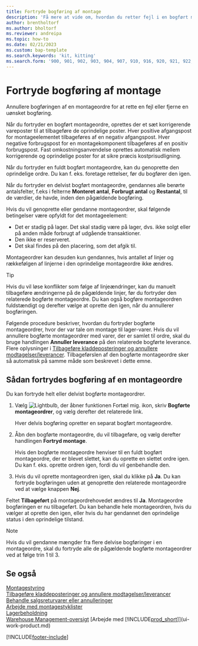 ```yaml
---
title: Fortryde bogføring af montage
description: 'Få mere at vide om, hvordan du retter fejl i en bogført montageordre.'
author: brentholtorf
ms.author: bholtorf
ms.reviewer: andreipa
ms.topic: how-to
ms.date: 02/21/2023
ms.custom: bap-template
ms.search.keywords: 'kit, kitting'
ms.search.form: '900, 901, 902, 903, 904, 907, 910, 916, 920, 921, 922, 923, 940, 941, 942, 930, 931, 932, 914, 915, 905'
---
```

# <a name="undo-assembly-posting"></a><a name="undo-assembly-posting"></a><a name="undo-assembly-posting"></a>Fortryde bogføring af montage

Annullere bogføringen af en montageordre for at rette en fejl eller fjerne en uønsket bogføring.

Når du fortryder en bogført montageordre, oprettes der et sæt korrigerende vareposter til at tilbageføre de oprindelige poster. Hver positive afgangspost for montageelementet tilbageføres af en negativ afgangspost. Hver negative forbrugspost for en montagekomponent tilbageføres af en positiv forbrugspost. Fast omkostningsanvendelse oprettes automatisk mellem korrigerende og oprindelige poster for at sikre præcis kostprisudligning.  

Når du fortryder en fuldt bogført montageordre, kan du genoprette den oprindelige ordre. Du kan f. eks. foretage rettelser, før du bogfører den igen.  

Når du fortryder en delvist bogført montageordre, gendannes alle berørte antalsfelter, f.eks i felterne **Monteret antal**, **Forbrugt antal** og **Restantal**, til de værdier, de havde, inden den pågældende bogføring.  

Hvis du vil genoprette eller gendanne montageordrer, skal følgende betingelser være opfyldt for det montageelement:  

* Det er stadig på lager. Det skal stadig være på lager, dvs. ikke solgt eller på anden måde forbrugt af udgående transaktioner.  
* Den ikke er reserveret.  
* Det skal findes på den placering, som det afgik til.  

Montageordrer kan desuden kun gendannes, hvis antallet af linjer og rækkefølgen af linjerne i den oprindelige montageordre ikke ændres.  

> [!TIP]  
> Hvis du vil løse konflikter som følge af linjeændringer, kan du manuelt tilbageføre ændringerne på de pågældende linjer, før du fortryder den relaterede bogførte montageordre. Du kan også bogføre montageordren fuldstændigt og derefter vælge at oprette den igen, når du annullerer bogføringen.  

Følgende procedure beskriver, hvordan du fortryder bogførte montageordrer, hvor der var tale om montage til lager-varer. Hvis du vil annullere bogførte montageordrer med varer, der er samlet til ordre, skal du bruge handlingen **Annuller leverance** på den relaterede bogførte leverance. Flere oplysninger i [Tilbageføre kladdeposteringer og annullere modtagelser/leverancer](finance-how-reverse-journal-posting.md). Tilbageførslen af den bogførte montageordre sker så automatisk på samme måde som beskrevet i dette emne.  

## <a name="to-undo-posting-of-an-assembly-order"></a><a name="to-undo-posting-of-an-assembly-order"></a><a name="to-undo-posting-of-an-assembly-order"></a>Sådan fortrydes bogføring af en montageordre

Du kan fortryde helt eller delvist bogførte montageordrer.

1. Vælg ![Lightbulb, der åbner funktionen Fortæl mig.](media/ui-search/search_small.png "Fortæl mig, hvad du vil foretage dig") ikon, skriv **Bogførte montageordrer**, og vælg derefter det relaterede link.  

   Hver delvis bogføring opretter en separat bogført montageordre.  
2. Åbn den bogførte montageordre, du vil tilbageføre, og vælg derefter handlingen **Fortryd montage**.  

    Hvis den bogførte montageordre henviser til en fuldt bogført montageordre, der er blevet slettet, kan du oprette en slettet ordre igen. Du kan f. eks. oprette ordren igen, fordi du vil genbehandle den.  
3. Hvis du vil oprette montageordren igen, skal du klikke på **Ja**. Du kan fortryde bogføringen uden at genoprette den relaterede montageordre ved at vælge knappen **Nej**.  

Feltet **Tilbageført** på montageordrehovedet ændres til **Ja**. Montageordre bogføringen er nu tilbageført. Du kan behandle hele montageordren, hvis du vælger at oprette den igen, eller hvis du har gendannet den oprindelige status i den oprindelige tilstand.  

> [!NOTE]  
> Hvis du vil gendanne mængder fra flere delvise bogføringer i en montageordre, skal du fortryde alle de pågældende bogførte montageordrer ved at følge trin 1 til 3.  

## <a name="see-also"></a><a name="see-also"></a><a name="see-also"></a>Se også

[Montagestyring](assembly-assemble-items.md)  
[Tilbageføre kladdeposteringer og annullere modtagelser/leverancer](finance-how-reverse-journal-posting.md)  
[Behandle salgsreturvarer eller annulleringer](sales-how-process-sales-returns-cancellations.md)  
[Arbejde med montagestyklister](assembly-how-work-assembly-boms.md)  
[Lagerbeholdning](inventory-manage-inventory.md)  
[Warehouse Management-oversigt](design-details-warehouse-management.md)
[Arbejde med [!INCLUDE[prod_short](includes/prod_short.md)]](ui-work-product.md)


[!INCLUDE[footer-include](includes/footer-banner.md)]
